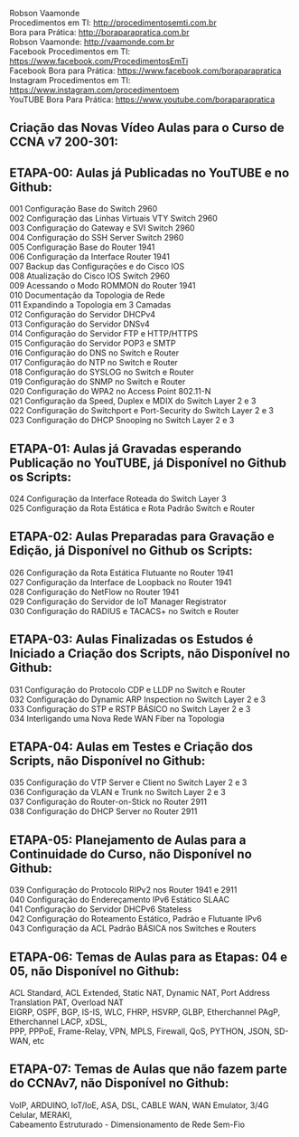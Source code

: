 Robson Vaamonde<br>
Procedimentos em TI: http://procedimentosemti.com.br<br>
Bora para Prática: http://boraparapratica.com.br<br>
Robson Vaamonde: http://vaamonde.com.br<br>
Facebook Procedimentos em TI: https://www.facebook.com/ProcedimentosEmTi<br>
Facebook Bora para Prática: https://www.facebook.com/boraparapratica<br>
Instagram Procedimentos em TI: https://www.instagram.com/procedimentoem<br>
YouTUBE Bora Para Prática: https://www.youtube.com/boraparapratica<br>

## **Criação das Novas Vídeo Aulas para o Curso de CCNA v7 200-301:**

## **ETAPA-00: Aulas já Publicadas no YouTUBE e no Github:**
001 Configuração Base do Switch 2960<br>
002 Configuração das Linhas Virtuais VTY Switch 2960<br>
003 Configuração do Gateway e SVI Switch 2960<br>
004 Configuração do SSH Server Switch 2960<br>
005 Configuração Base do Router 1941<br>
006 Configuração da Interface Router 1941<br>
007 Backup das Configurações e do Cisco IOS<br>
008 Atualização do Cisco IOS Switch 2960<br>
009 Acessando o Modo ROMMON do Router 1941<br>
010 Documentação da Topologia de Rede<br>
011 Expandindo a Topologia em 3 Camadas<br>
012 Configuração do Servidor DHCPv4<br>
013 Configuração do Servidor DNSv4<br>
014 Configuração do Servidor FTP e HTTP/HTTPS<br>
015 Configuração do Servidor POP3 e SMTP<br>
016 Configuração do DNS no Switch e Router<br>
017 Configuração do NTP no Switch e Router<br>
018 Configuração do SYSLOG no Switch e Router<br>
019 Configuração do SNMP no Switch e Router<br>
020 Configuração do WPA2 no Access Point 802.11-N<br>
021 Configuração da Speed, Duplex e MDIX do Switch Layer 2 e 3<br>
022 Configuração do Switchport e Port-Security do Switch Layer 2 e 3<br>
023 Configuração do DHCP Snooping no Switch Layer 2 e 3

## **ETAPA-01: Aulas já Gravadas esperando Publicação no YouTUBE, já Disponível no Github os Scripts:**
024 Configuração da Interface Roteada do Switch Layer 3<br>
025 Configuração da Rota Estática e Rota Padrão Switch e Router

## **ETAPA-02: Aulas Preparadas para Gravação e Edição, já Disponível no Github os Scripts:**
026 Configuração da Rota Estática Flutuante no Router 1941<br>
027 Configuração da Interface de Loopback no Router 1941<br>
028 Configuração do NetFlow no Router 1941<br>
029 Configuração do Servidor de IoT Manager Registrator<br>
030 Configuração do RADIUS e TACACS+ no Switch e Router

## **ETAPA-03: Aulas Finalizadas os Estudos é Iniciado a Criação dos Scripts, não Disponível no Github:**
031 Configuração do Protocolo CDP e LLDP no Switch e Router<br>
032 Configuração do Dynamic ARP Inspection no Switch Layer 2 e 3<br>
033 Configuração do STP e RSTP BÁSICO no Switch Layer 2 e 3<br>
034 Interligando uma Nova Rede WAN Fiber na Topologia

## **ETAPA-04: Aulas em Testes e Criação dos Scripts, não Disponível no Github:**
035 Configuração do VTP Server e Client no Switch Layer 2 e 3<br>
036 Configuração da VLAN e Trunk no Switch Layer 2 e 3<br>
037 Configuração do Router-on-Stick no Router 2911<br>
038 Configuração do DHCP Server no Router 2911

## **ETAPA-05: Planejamento de Aulas para a Continuidade do Curso, não Disponível no Github:**
039 Configuração do Protocolo RIPv2 nos Router 1941 e 2911<br>
040 Configuração do Endereçamento IPv6 Estático SLAAC<br>
041 Configuração do Servidor DHCPv6 Stateless<br>
042 Configuração do Roteamento Estático, Padrão e Flutuante IPv6<br>
043 Configuração da ACL Padrão BÁSICA nos Switches e Routers 

## **ETAPA-06: Temas de Aulas para as Etapas: 04 e 05, não Disponível no Github:**
ACL Standard, ACL Extended, Static NAT, Dynamic NAT, Port Address Translation PAT, Overload NAT<br>
EIGRP, OSPF, BGP, IS-IS, WLC, FHRP, HSVRP, GLBP, Etherchannel PAgP, Etherchannel LACP, xDSL, <br>
PPP, PPPoE, Frame-Relay, VPN, MPLS, Firewall, QoS, PYTHON, JSON, SD-WAN, etc

## **ETAPA-07: Temas de Aulas que não fazem parte do CCNAv7, não Disponível no Github:**
VoIP, ARDUINO, IoT/IoE, ASA, DSL, CABLE WAN, WAN Emulator, 3/4G Celular, MERAKI, <br>
Cabeamento Estruturado - Dimensionamento de Rede Sem-Fio